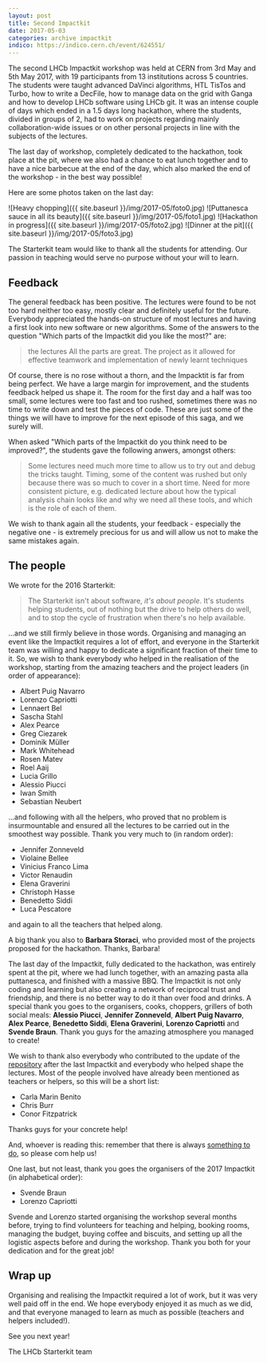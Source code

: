 ```yaml
---
layout: post
title: Second Impactkit
date: 2017-05-03
categories: archive impactkit
indico: https://indico.cern.ch/event/624551/
---
```


The second LHCb Impactkit workshop was held at CERN from 3rd May and 5th May 2017, with 19 participants from 13 institutions across 5 countries. 
The students were taught advanced DaVinci algorithms, HTL TisTos and Turbo, how to 
write a DecFile, how to manage data on the grid with Ganga and how to develop LHCb software using LHCb git. It was an intense couple of days which ended in a 1.5 days long hackathon, where the students, divided in groups of 2, had to work on projects regarding mainly collaboration-wide issues or on other personal projects in line with the subjects of the lectures.

The last day of workshop, completely dedicated to the hackathon, took place at the pit, where we also had a chance to eat lunch together and to have a nice barbecue at the end of the day, which also marked the end of the workshop - in the best way possible!

Here are some photos taken on the last day:

![Heavy chopping]({{ site.baseurl }}/img/2017-05/foto0.jpg)
![Puttanesca sauce in all its beauty]({{ site.baseurl }}/img/2017-05/foto1.jpg)
![Hackathon in progress]({{ site.baseurl }}/img/2017-05/foto2.jpg)
![Dinner at the pit]({{ site.baseurl }}/img/2017-05/foto3.jpg)


The Starterkit team would like to thank all the students for attending. Our passion in teaching would serve no purpose without your will to learn.

## Feedback

The general feedback has been positive. The lectures were found to be not too hard neither too easy, mostly clear and definitely useful for the future. Everybody appreciated the hands-on structure of most lectures and having a first look into new software or new algorithms.
Some of the answers to the question "Which parts of the Impactkit did you like the most?" are:

> the lectures
> All the parts are great.
> The project as it allowed for effective teamwork and implementation of newly learnt techniques

Of course, there is no rose without a thorn, and the Impacktit is far from being perfect. We have a large margin for improvement, and the students feedback helped us shape it. 
The room for the first day and a half was too small, some lectures were too fast and too rushed, sometimes there was no time to write down and test the pieces of code. These are just some of the things we will have to improve for the next episode of this saga, and we surely will. 

When asked "Which parts of the Impactkit do you think need to be improved?", the students gave the following anwers, amongst others:

> Some lectures need much more time to allow us to try out and debug the tricks taught.
> Timing, some of the content was rushed but only because there was so much to cover in a short time.
> Need for more consistent picture, e.g. dedicated lecture about how the typical analysis chain looks like and why we need all these tools, and which is the role of each of them.

We wish to thank again all the students, your feedback - especially the negative one - is extremely precious for us and will allow us not to make the same mistakes again.

## The people

We wrote for the 2016 Starterkit:

> The Starterkit isn't about software, _it's about people_. It's students helping 
students, out of nothing but the drive to help others do well, and to stop the 
cycle of frustration when there's no help available.

...and we still firmly believe in those words. Organising and managing an event like the Impactkit requires a lot of effort, and everyone in the Starterkit team was willing and happy to dedicate a significant fraction of their time to it. So, we wish to thank everybody who helped in the realisation of the workshop, starting from the amazing teachers and the project leaders (in order of appearance):

* Albert Puig Navarro
* Lorenzo Capriotti
* Lennaert Bel
* Sascha Stahl
* Alex Pearce
* Greg Ciezarek
* Dominik Müller
* Mark Whitehead
* Rosen Matev
* Roel Aaij
* Lucia Grillo
* Alessio Piucci
* Iwan Smith
* Sebastian Neubert

...and following with all the helpers, who proved that no problem is insurmountable and ensured all the lectures to be carried out in the smoothest way possible. Thank you very much to (in random order):

* Jennifer Zonneveld
* Violaine Bellee
* Vinicius Franco Lima
* Victor Renaudin
* Elena Graverini
* Christoph Hasse
* Benedetto Siddi
* Luca Pescatore

and again to all the teachers that helped along.

A big thank you also to **Barbara Storaci**, who provided most of the projects proposed for the hackathon. Thanks, Barbara!

The last day of the Impactkit, fully dedicated to the hackathon, was entirely spent at the pit, where we had lunch together, with an amazing pasta alla puttanesca, and finished with a massive BBQ. The Impactkit is not only coding and learning but also creating a network of reciprocal trust and friendship, and there is no better way to do it than over food and drinks. A special thank you goes to the organisers, cooks, choppers, grillers of both social meals: **Alessio Piucci**, **Jennifer Zonneveld**, **Albert Puig Navarro**, **Alex Pearce**, **Benedetto Siddi**, **Elena Graverini**, **Lorenzo Capriotti** and **Svende Braun**. Thank you guys for the amazing atmosphere you managed to create!

We wish to thank also everybody who contributed to the update of the [repository][repository] after the last Impactkit and everybody who helped shape the lectures. Most of the people involved have already been mentioned as teachers or helpers, so this will be a short list:

* Carla Marin Benito
* Chris Burr
* Conor Fitzpatrick

Thanks guys for your concrete help! 

And, whoever is reading this: remember that there is always [something to do][issues], so please com help us!

One last, but not least, thank you goes the organisers of the 2017 Impactkit (in alphabetical order):

* Svende Braun
* Lorenzo Capriotti

Svende and Lorenzo started organising the workshop several months before, trying to find volunteers for teaching and helping, booking rooms, managing the budget, buying coffee and biscuits, and setting up all the logistic aspects before and during the workshop. Thank you both for your dedication and for the great job! 

## Wrap up

Organising and realising the Impactkit required a lot of work, but it was very well paid off in the end. We hope everybody enjoyed it as much as we did, and that everyone managed to learn as much as possible (teachers and helpers included!).

See you next year!

The LHCb Starterkit team

[repository]: https://lhcb.github.io/second-analysis-steps/
[issues]: https://lhcb.github.io/second-analysis-steps/issues
